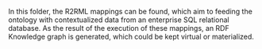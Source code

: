 In this folder, the R2RML mappings can be found, which aim to feeding the ontology with contextualized data from an enterprise SQL relational database. 
As the result of the execution of these mappings, an RDF Knowledge graph is generated, which could be kept virtual or materialized.
